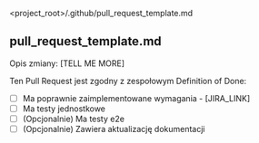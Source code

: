 <project_root>/.github/pull_request_template.md

## pull_request_template.md

Opis zmiany: [TELL ME MORE]

Ten Pull Request jest zgodny z zespołowym Definition of Done:
- [ ] Ma poprawnie zaimplementowane wymagania - [JIRA_LINK]
- [ ] Ma testy jednostkowe
- [ ] (Opcjonalnie) Ma testy e2e
- [ ] (Opcjonalnie) Zawiera aktualizację dokumentacji
